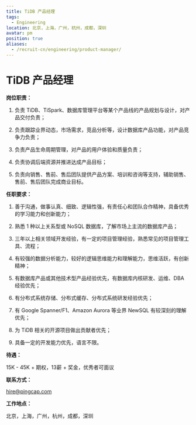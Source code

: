 ```yaml
---
title: TiDB 产品经理
tags:
  - Engineering
location: 北京，上海，广州，杭州，成都，深圳
avatar: pm
position: true
aliases:
  - /recruit-cn/engineering/product-manager/
---
```


# TiDB 产品经理

**岗位职责：**

1. 负责 TiDB、TiSpark、数据库管理平台等某个产品线的产品规划与设计，对产品交付负责；

2. 负责跟踪业界动态，市场需求，竞品分析等，设计数据库产品功能，对产品竞争力负责；

3. 负责产品生命周期管理，对产品的用户体验和质量负责；

4. 负责协调后端资源并推进达成产品目标；

5. 负责向销售、售前、售后团队提供产品方案、培训和咨询等支持，辅助销售、售前、售后团队完成商业目标。


**任职要求：**

1. 善于沟通，做事认真、细致、逻辑性强，有责任心和团队合作精神，具备优秀的学习能力和创新能力；

2. 熟悉 1 种以上关系型或 NoSQL 数据库，了解市场上主流的数据库产品；

3. 三年以上相关领域开发经验，有一定的项目管理经验，熟悉常见的项目管理工具、流程；

4. 有较强的数据分析能力，较好的逻辑思维能力和理解能力，思维活跃，有创新精神；

5. 有数据库产品或其他技术型产品经验优先，有数据库内核研发、运维、DBA 经验优先；

6. 有分布式系统存储、分布式缓存、分布式系统研发经验优先；

7. 有 Google Spanner/F1、Amazon Aurora 等业界 NewSQL 有较深刻的理解优先；

8. 为 TiDB 相关的开源项目做出贡献者优先；

9. 具备一定的开发能力优先，语言不限。


**待遇：**

15K - 45K + 期权，13薪 + 奖金，优秀者可面议

**联系方式：**

hire@pingcap.com

**工作地点：**

北京，上海，广州，杭州，成都，深圳